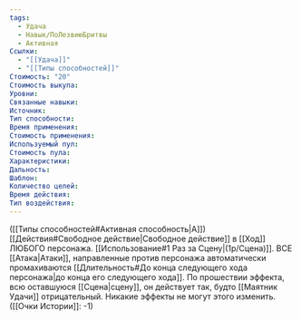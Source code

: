 ```yaml
---
tags:
  - Удача
  - Навык/ПоЛезвиюБритвы
  - Активная
Ссылки:
  - "[[Удача]]"
  - "[[Типы способностей]]"
Стоимость: "20"
Стоимость выкупа:
Уровни:
Связанные навыки:
Источник:
Тип способности:
Время применения:
Стоимость применения:
Используемый пул:
Стоимость пула:
Характеристики:
Дальность:
Шаблон:
Количество целей:
Время действия:
Тип воздействия:
---
```

([[Типы способностей#Активная способность|А]]) [[Действия#Свободное действие|Свободное действие]]  в [[Ход]] ЛЮБОГО персонажа. [[Использование#1 Раз за Сцену|(1р/Сцена)]]. ВСЕ [[Атака|Атаки]], направленные против персонажа автоматически промахиваются [[Длительность#До конца следующего хода персонажа|до конца его следующего хода]]. По прошествии эффекта, всю оставшуюся [[Сцена|сцену]], он действует так, будто [[Маятник Удачи]] отрицательный. Никакие эффекты не могут этого изменить. ([[Очки Истории]]: -1)
